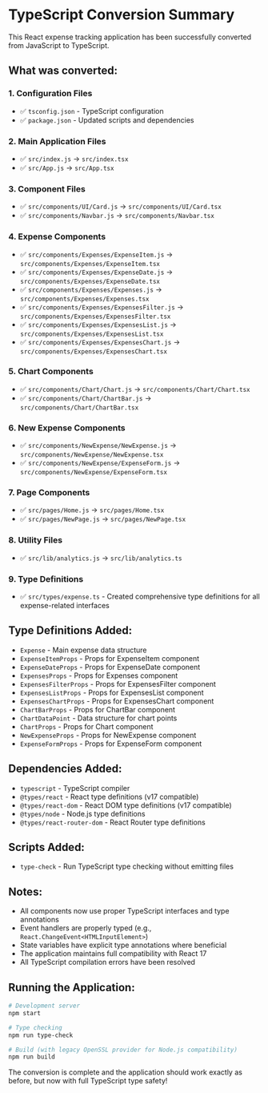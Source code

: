 # TypeScript Conversion Summary

This React expense tracking application has been successfully converted from JavaScript to TypeScript.

## What was converted:

### 1. Configuration Files

- ✅ `tsconfig.json` - TypeScript configuration
- ✅ `package.json` - Updated scripts and dependencies

### 2. Main Application Files

- ✅ `src/index.js` → `src/index.tsx`
- ✅ `src/App.js` → `src/App.tsx`

### 3. Component Files

- ✅ `src/components/UI/Card.js` → `src/components/UI/Card.tsx`
- ✅ `src/components/Navbar.js` → `src/components/Navbar.tsx`

### 4. Expense Components

- ✅ `src/components/Expenses/ExpenseItem.js` → `src/components/Expenses/ExpenseItem.tsx`
- ✅ `src/components/Expenses/ExpenseDate.js` → `src/components/Expenses/ExpenseDate.tsx`
- ✅ `src/components/Expenses/Expenses.js` → `src/components/Expenses/Expenses.tsx`
- ✅ `src/components/Expenses/ExpensesFilter.js` → `src/components/Expenses/ExpensesFilter.tsx`
- ✅ `src/components/Expenses/ExpensesList.js` → `src/components/Expenses/ExpensesList.tsx`
- ✅ `src/components/Expenses/ExpensesChart.js` → `src/components/Expenses/ExpensesChart.tsx`

### 5. Chart Components

- ✅ `src/components/Chart/Chart.js` → `src/components/Chart/Chart.tsx`
- ✅ `src/components/Chart/ChartBar.js` → `src/components/Chart/ChartBar.tsx`

### 6. New Expense Components

- ✅ `src/components/NewExpense/NewExpense.js` → `src/components/NewExpense/NewExpense.tsx`
- ✅ `src/components/NewExpense/ExpenseForm.js` → `src/components/NewExpense/ExpenseForm.tsx`

### 7. Page Components

- ✅ `src/pages/Home.js` → `src/pages/Home.tsx`
- ✅ `src/pages/NewPage.js` → `src/pages/NewPage.tsx`

### 8. Utility Files

- ✅ `src/lib/analytics.js` → `src/lib/analytics.ts`

### 9. Type Definitions

- ✅ `src/types/expense.ts` - Created comprehensive type definitions for all expense-related interfaces

## Type Definitions Added:

- `Expense` - Main expense data structure
- `ExpenseItemProps` - Props for ExpenseItem component
- `ExpenseDateProps` - Props for ExpenseDate component
- `ExpensesProps` - Props for Expenses component
- `ExpensesFilterProps` - Props for ExpensesFilter component
- `ExpensesListProps` - Props for ExpensesList component
- `ExpensesChartProps` - Props for ExpensesChart component
- `ChartBarProps` - Props for ChartBar component
- `ChartDataPoint` - Data structure for chart points
- `ChartProps` - Props for Chart component
- `NewExpenseProps` - Props for NewExpense component
- `ExpenseFormProps` - Props for ExpenseForm component

## Dependencies Added:

- `typescript` - TypeScript compiler
- `@types/react` - React type definitions (v17 compatible)
- `@types/react-dom` - React DOM type definitions (v17 compatible)
- `@types/node` - Node.js type definitions
- `@types/react-router-dom` - React Router type definitions

## Scripts Added:

- `type-check` - Run TypeScript type checking without emitting files

## Notes:

- All components now use proper TypeScript interfaces and type annotations
- Event handlers are properly typed (e.g., `React.ChangeEvent<HTMLInputElement>`)
- State variables have explicit type annotations where beneficial
- The application maintains full compatibility with React 17
- All TypeScript compilation errors have been resolved

## Running the Application:

```bash
# Development server
npm start

# Type checking
npm run type-check

# Build (with legacy OpenSSL provider for Node.js compatibility)
npm run build
```

The conversion is complete and the application should work exactly as before, but now with full TypeScript type safety!
